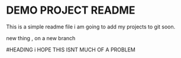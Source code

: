 # DEMO PROJECT README

This is a simple readme file
i am going to add my projects to git soon.

new thing , on a new branch

#HEADING
i HOPE THIS ISNT MUCH OF A PROBLEM
